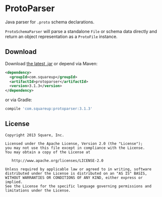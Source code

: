 ProtoParser
===========

Java parser for `.proto` schema declarations.

`ProtoSchemaParser` will parse a standalone `File` or schema data directly and return an object
representation as a `ProtoFile` instance.


Download
--------

Download [the latest .jar][dl] or depend via Maven:
```xml
<dependency>
  <groupId>com.squareup</groupId>
  <artifactId>protoparser</artifactId>
  <version>3.1.3</version>
</dependency>
```
or via Gradle:
```groovy
compile 'com.squareup:protoparser:3.1.3'
```



License
-------

    Copyright 2013 Square, Inc.

    Licensed under the Apache License, Version 2.0 (the "License");
    you may not use this file except in compliance with the License.
    You may obtain a copy of the License at

       http://www.apache.org/licenses/LICENSE-2.0

    Unless required by applicable law or agreed to in writing, software
    distributed under the License is distributed on an "AS IS" BASIS,
    WITHOUT WARRANTIES OR CONDITIONS OF ANY KIND, either express or implied.
    See the License for the specific language governing permissions and
    limitations under the License.



 [dl]: http://repository.sonatype.org/service/local/artifact/maven/redirect?r=central-proxy&g=com.squareup&a=protoparser&v=LATEST
